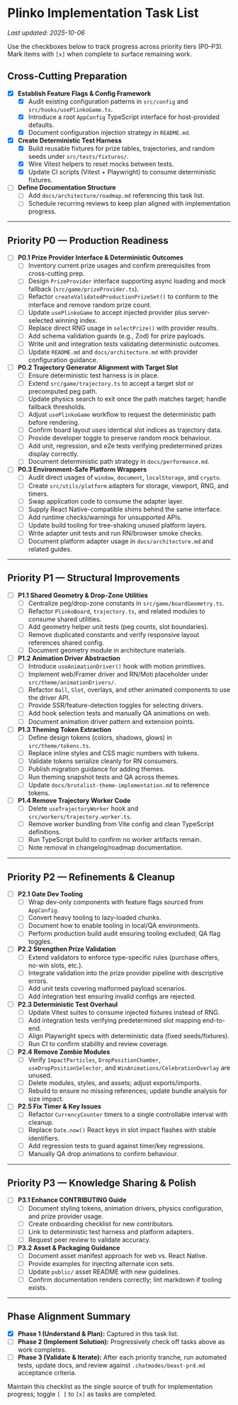# Plinko Implementation Task List

_Last updated: 2025-10-06_

Use the checkboxes below to track progress across priority tiers (P0–P3). Mark items with `[x]` when complete to surface remaining work.

## Cross-Cutting Preparation
- [x] **Establish Feature Flags & Config Framework**
  - [x] Audit existing configuration patterns in `src/config` and `src/hooks/usePlinkoGame.ts`.
  - [x] Introduce a root `AppConfig` TypeScript interface for host-provided defaults.
  - [x] Document configuration injection strategy in `README.md`.
- [x] **Create Deterministic Test Harness**
  - [x] Build reusable fixtures for prize tables, trajectories, and random seeds under `src/tests/fixtures/`.
  - [x] Wire Vitest helpers to reset mocks between tests.
  - [x] Update CI scripts (Vitest + Playwright) to consume deterministic fixtures.
- [ ] **Define Documentation Structure**
  - [ ] Add `docs/architecture/roadmap.md` referencing this task list.
  - [ ] Schedule recurring reviews to keep plan aligned with implementation progress.

---

## Priority P0 — Production Readiness
- [ ] **P0.1 Prize Provider Interface & Deterministic Outcomes**
  - [ ] Inventory current prize usages and confirm prerequisites from cross-cutting prep.
  - [ ] Design `PrizeProvider` interface supporting async loading and mock fallback (`src/game/prizeProvider.ts`).
  - [ ] Refactor `createValidatedProductionPrizeSet()` to conform to the interface and remove random prize count.
  - [ ] Update `usePlinkoGame` to accept injected provider plus server-selected winning index.
  - [ ] Replace direct RNG usage in `selectPrize()` with provider results.
  - [ ] Add schema validation guards (e.g., Zod) for prize payloads.
  - [ ] Write unit and integration tests validating deterministic outcomes.
  - [ ] Update `README.md` and `docs/architecture.md` with provider configuration guidance.
- [ ] **P0.2 Trajectory Generator Alignment with Target Slot**
  - [ ] Ensure deterministic test harness is in place.
  - [ ] Extend `src/game/trajectory.ts` to accept a target slot or precomputed peg path.
  - [ ] Update physics search to exit once the path matches target; handle fallback thresholds.
  - [ ] Adjust `usePlinkoGame` workflow to request the deterministic path before rendering.
  - [ ] Confirm board layout uses identical slot indices as trajectory data.
  - [ ] Provide developer toggle to preserve random mock behaviour.
  - [ ] Add unit, regression, and e2e tests verifying predetermined prizes display correctly.
  - [ ] Document deterministic path strategy in `docs/performance.md`.
- [ ] **P0.3 Environment-Safe Platform Wrappers**
  - [ ] Audit direct usages of `window`, `document`, `localStorage`, and `crypto`.
  - [ ] Create `src/utils/platform` adapters for storage, viewport, RNG, and timers.
  - [ ] Swap application code to consume the adapter layer.
  - [ ] Supply React Native-compatible shims behind the same interface.
  - [ ] Add runtime checks/warnings for unsupported APIs.
  - [ ] Update build tooling for tree-shaking unused platform layers.
  - [ ] Write adapter unit tests and run RN/browser smoke checks.
  - [ ] Document platform adapter usage in `docs/architecture.md` and related guides.

---

## Priority P1 — Structural Improvements
- [ ] **P1.1 Shared Geometry & Drop-Zone Utilities**
  - [ ] Centralize peg/drop-zone constants in `src/game/boardGeometry.ts`.
  - [ ] Refactor `PlinkoBoard`, `trajectory.ts`, and related modules to consume shared utilities.
  - [ ] Add geometry helper unit tests (peg counts, slot boundaries).
  - [ ] Remove duplicated constants and verify responsive layout references shared config.
  - [ ] Document geometry module in architecture materials.
- [ ] **P1.2 Animation Driver Abstraction**
  - [ ] Introduce `useAnimationDriver()` hook with motion primitives.
  - [ ] Implement web/Framer driver and RN/Moti placeholder under `src/theme/animationDrivers/`.
  - [ ] Refactor `Ball`, `Slot`, overlays, and other animated components to use the driver API.
  - [ ] Provide SSR/feature-detection toggles for selecting drivers.
  - [ ] Add hook selection tests and manually QA animations on web.
  - [ ] Document animation driver pattern and extension points.
- [ ] **P1.3 Theming Token Extraction**
  - [ ] Define design tokens (colors, shadows, glows) in `src/theme/tokens.ts`.
  - [ ] Replace inline styles and CSS magic numbers with tokens.
  - [ ] Validate tokens serialize cleanly for RN consumers.
  - [ ] Publish migration guidance for adding themes.
  - [ ] Run theming snapshot tests and QA across themes.
  - [ ] Update `docs/brutalist-theme-implementation.md` to reference tokens.
- [ ] **P1.4 Remove Trajectory Worker Code**
  - [ ] Delete `useTrajectoryWorker` hook and `src/workers/trajectory.worker.ts`.
  - [ ] Remove worker bundling from Vite config and clean TypeScript definitions.
  - [ ] Run TypeScript build to confirm no worker artifacts remain.
  - [ ] Note removal in changelog/roadmap documentation.

---

## Priority P2 — Refinements & Cleanup
- [ ] **P2.1 Gate Dev Tooling**
  - [ ] Wrap dev-only components with feature flags sourced from `AppConfig`.
  - [ ] Convert heavy tooling to lazy-loaded chunks.
  - [ ] Document how to enable tooling in local/QA environments.
  - [ ] Perform production build audit ensuring tooling excluded; QA flag toggles.
- [ ] **P2.2 Strengthen Prize Validation**
  - [ ] Extend validators to enforce type-specific rules (purchase offers, no-win slots, etc.).
  - [ ] Integrate validation into the prize provider pipeline with descriptive errors.
  - [ ] Add unit tests covering malformed payload scenarios.
  - [ ] Add integration test ensuring invalid configs are rejected.
- [ ] **P2.3 Deterministic Test Overhaul**
  - [ ] Update Vitest suites to consume injected fixtures instead of RNG.
  - [ ] Add integration tests verifying predetermined slot mapping end-to-end.
  - [ ] Align Playwright specs with deterministic data (fixed seeds/fixtures).
  - [ ] Run CI to confirm stability and review coverage.
- [ ] **P2.4 Remove Zombie Modules**
  - [ ] Verify `ImpactParticles`, `DropPositionChamber`, `useDropPositionSelector`, and `WinAnimations/CelebrationOverlay` are unused.
  - [ ] Delete modules, styles, and assets; adjust exports/imports.
  - [ ] Rebuild to ensure no missing references; update bundle analysis for size impact.
- [ ] **P2.5 Fix Timer & Key Issues**
  - [ ] Refactor `CurrencyCounter` timers to a single controllable interval with cleanup.
  - [ ] Replace `Date.now()` React keys in slot impact flashes with stable identifiers.
  - [ ] Add regression tests to guard against timer/key regressions.
  - [ ] Manually QA drop animations to confirm behaviour.

---

## Priority P3 — Knowledge Sharing & Polish
- [ ] **P3.1 Enhance CONTRIBUTING Guide**
  - [ ] Document styling tokens, animation drivers, physics configuration, and prize provider usage.
  - [ ] Create onboarding checklist for new contributors.
  - [ ] Link to deterministic test harness and platform adapters.
  - [ ] Request peer review to validate accuracy.
- [ ] **P3.2 Asset & Packaging Guidance**
  - [ ] Document asset manifest approach for web vs. React Native.
  - [ ] Provide examples for injecting alternate icon sets.
  - [ ] Update `public/` asset README with new guidelines.
  - [ ] Confirm documentation renders correctly; lint markdown if tooling exists.

---

## Phase Alignment Summary
- [x] **Phase 1 (Understand & Plan):** Captured in this task list.
- [ ] **Phase 2 (Implement Solution):** Progressively check off tasks above as work completes.
- [ ] **Phase 3 (Validate & Iterate):** After each priority tranche, run automated tests, update docs, and review against `.chatmodes/beast-prd.md` acceptance criteria.

Maintain this checklist as the single source of truth for implementation progress; toggle `[ ]` to `[x]` as tasks are completed.
